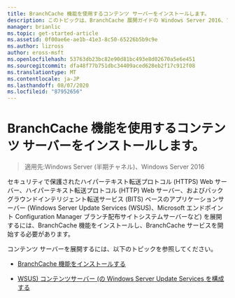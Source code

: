```yaml
---
title: BranchCache 機能を使用するコンテンツ サーバーをインストールします。
description: このトピックは、BranchCache 展開ガイドの Windows Server 2016、ブランチ オフィスに WAN 帯域幅使用量を最適化するために分散され、ホスト型キャッシュ モードで BranchCache を展開する方法を示しますの一部
manager: brianlic
ms.topic: get-started-article
ms.assetid: 0f00ae6e-ae1b-41e3-8c50-65226b5b9c9e
ms.author: lizross
author: eross-msft
ms.openlocfilehash: 53763db23bc82e90d81bc493e8d02670a5e6e451
ms.sourcegitcommit: dfa48f77b751dbc34409aced628eb2f17c912f08
ms.translationtype: MT
ms.contentlocale: ja-JP
ms.lasthandoff: 08/07/2020
ms.locfileid: "87952656"
---
```

# <a name="install-content-servers-that-use-the-branchcache-feature"></a>BranchCache 機能を使用するコンテンツ サーバーをインストールします。

>適用先:Windows Server (半期チャネル)、Windows Server 2016

セキュリティで保護されたハイパーテキスト転送プロトコル (HTTPS) Web サーバー、ハイパーテキスト転送プロトコル (HTTP) Web サーバー、およびバックグラウンドインテリジェント転送サービス (BITS) ベースのアプリケーションサーバー (Windows Server Update Services (WSUS)、Microsoft エンドポイント Configuration Manager ブランチ配布サイトシステムサーバーなど) を展開するには、BranchCache 機能をインストールし、BranchCache サービスを開始する必要があります。

コンテンツ サーバーを展開するには、以下のトピックを参照してください。

-   [BranchCache 機能をインストールする](Install-the-BranchCache-Feature.md)

-   [WSUS&#41; コンテンツサーバー &#40;の Windows Server Update Services を構成する](configure-wsus-content-servers.md)



